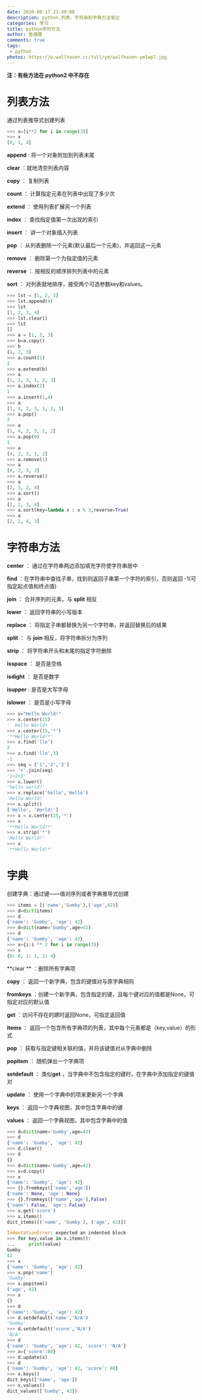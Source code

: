 ```yaml
---
date: 2020-08-17 21:49:00
description: python,列表、字符串和字典方法笔记
categories: 学习
title: python序列方法
author: 鱼摆摆
comments: true
tags: 
 - python
photos: https://w.wallhaven.cc/full/ym/wallhaven-ym1wp7.jpg
---
```




**注：有些方法在 python2 中不存在**



# 列表方法

通过列表推导式创建列表

```python
>>> x=[i**2 for i in range(3)]
>>> x
[0, 1, 4]
```



**append** : 将一个对象附加到列表末尾

**clear** ：就地清空列表内容

**copy** ： 复制列表

**count** ： 计算指定元素在列表中出现了多少次

**extend** ： 使用列表扩展另一个列表

**index** ： 查找指定值第一次出现的索引

**insert** ： 讲一个对象插入列表

**pop** ： 从列表删除一个元素(默认最后一个元素)，并返回这一元素

**remove** ： 删除第一个为指定值的元素

**reverse** ： 按相反的顺序排列列表中的元素

**sort** ： 对列表就地排序，接受两个可选参数key和values。

```python
>>> lst = [1, 2, 3]
>>> lst.append(4)
>>> lst
[1, 2, 3, 4]
>>> lst.clear()
>>> lst
[]
>>> a = [1, 2, 3]
>>> b=a.copy()
>>> b
[1, 2, 3]
>>> a.count(1)
1
>>> a.extend(b)
>>> a
[1, 2, 3, 1, 2, 3]
>>> a.index(2)
1
>>> a.insert(1,4)
>>> a
[1, 4, 2, 3, 1, 2, 3]
>>> a.pop()
3
>>> a
[1, 4, 2, 3, 1, 2]
>>> a.pop(0)
1
>>> a
[4, 2, 3, 1, 2]
>>> a.remove(1)
>>> a
[4, 2, 3, 2]
>>> a.reverse()
>>> a
[2, 3, 2, 4]
>>> a.sort()
>>> a
[2, 2, 3, 4]
>>> a.sort(key=lambda x : x % 3,reverse=True)
>>> a
[2, 2, 4, 3]

```



# 字符串方法

**center** ： 通过在字符串两边添加填充字符使字符串居中

**find** ：在字符串中查找子串，找到则返回子串第一个字符的索引，否则返回 -1(可指定起点值和终点值)

**join** ： 合并序列的元素，与 **split** 相反

**lower** ： 返回字符串的小写版本

**replace** ： 将指定子串都替换为另一个字符串，并返回替换后的结果

**split** ： 与 **join** 相反，将字符串拆分为序列

**strip** ： 将字符串开头和末尾的指定字符删除

**isspace** ： 是否是空格

**isdight** ： 是否是数字

**isupper** : 是否是大写字母

**islower** ： 是否是小写字母

```python
>>> x="Hello World!"
>>> x.center(15)
'  Hello World! '
>>> x.center(15,'*')
'**Hello World!*'
>>> x.find('llo')
2
>>> x.find('llo',3)
-1
>>> seq = ['1','2','3']
>>> '+'.join(seq)
'1+2+3'
>>> x.lower()
'hello world!'
>>> x.replace('hello','Hello')
'Hello World!'
>>> x.split()
['Hello', 'World!']
>>> x = x.center(15,'*')
>>> x
'**Hello World!*'
>>> x.strip('*')
'Hello World!'
>>> x
'**Hello World!*'
```





# 字典

创建字典：通过键——值对序列或者字典推导式创建

```python
>>> items = [('name','Gumby'),('age',42)]
>>> d=dict(items)
>>> d
{'name': 'Gumby', 'age': 42}
>>> d=dict(name='Gumby',age=42)
>>> d
{'name': 'Gumby', 'age': 42}
>>> x={i:i ** 2 for i in range(3)}
>>> x
{0: 0, 1: 1, 2: 4}
```



**clear ** ：删除所有字典项

**copy** ： 返回一个新字典，包含的键值对与原字典相同

**fromkeys** ：创建一个新字典，包含指定的键，且每个键对应的值都是None，可指定对应的默认值

**get** ：访问不存在的建时返回None，可指定返回值

**items** ： 返回一个包含所有字典项的列表，其中每个元素都是（key,value）的形式

**pop** ： 获取与指定键相关联的值，并将该键值对从字典中删除

**popitem** ： 随机弹出一个字典项

**setdefault** ： 类似**get** ，当字典中不包含指定的键时，在字典中添加指定的键值对

**update** ： 使用一个字典中的项来更新另一个字典

**keys** ： 返回一个字典视图，其中包含字典中的键

**values** ： 返回一个字典视图，其中包含字典中的值

```python
>>> d=dict(name='Gumby',age=42)
>>> d
{'name': 'Gumby', 'age': 42}
>>> d.clear()
>>> d
{}
>>> d=dict(name='Gumby',age=42)
>>> x=d.copy()
>>> x
{'name': 'Gumby', 'age': 42}
>>> {}.fromkeys(['name','age'])
{'name': None, 'age': None}
>>> {}.fromkeys(['name','age'],False)
{'name': False, 'age': False}
>>> x.get('score')
>>> x.items()
dict_items([('name', 'Gumby'), ('age', 42)])

IndentationError: expected an indented block
>>> for key,value in x.items():
...     print(value)
Gumby
42
>>> x
{'name': 'Gumby', 'age': 42}
>>> x.pop('name')
'Gumby'
>>> x.popitem()
('age', 42)
>>> x
{}
>>> d
{'name': 'Gumby', 'age': 42}
>>> d.setdefault('name','N/A')
'Gumby'
>>> d.setdefault('score','N/A')
'N/A'
>>> d
{'name': 'Gumby', 'age': 42, 'score': 'N/A'}
>>> x={'score':88}
>>> d.update(x)
>>> d
{'name': 'Gumby', 'age': 42, 'score': 88}
>>> x.keys()
dict_keys(['name', 'age'])
>>> x.values()
dict_values(['Gumby', 42])

```



```python

```







